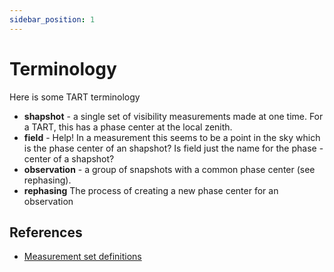```yaml
---
sidebar_position: 1
---
```


# Terminology 

Here is some TART terminology

* **shapshot** - a single set of visibility measurements made at one time. For a TART, this has a phase center at the local zenith.
* **field** - Help! In a measurement this seems to be a point in the sky which is the phase center of an shapshot? Is field just the name for the phase -center of a shapshot?
* **observation** - a group of snapshots with a common phase center (see rephasing). 
* **rephasing** The process of creating a new phase center for an observation


## References

* [Measurement set definitions](https://casa.nrao.edu/Memos/229.html)

